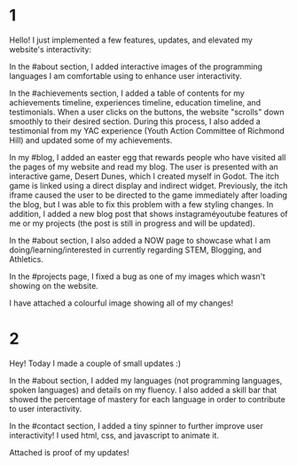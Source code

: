 # 1
Hello! I just implemented a few features, updates, and elevated my website's interactivity:

In the #about section, I added interactive images of the programming languages I am comfortable using to enhance user interactivity.

In the #achievements section, I added a table of contents for my achievements timeline, experiences timeline, education timeline, and testimonials. When a user clicks on the buttons, the website "scrolls" down smoothly to their desired section. During this process, I also added a testimonial from my YAC experience (Youth Action Committee of Richmond Hill) and updated some of my achievements.

In my #blog, I added an easter egg that rewards people who have visited all the pages of my website and read my blog. The user is presented with an interactive game, Desert Dunes, which I created myself in Godot. The itch game is linked using a direct display and indirect widget. Previously, the itch iframe caused the user to be directed to the game immediately after loading the blog, but I was able to fix this problem with a few styling changes. In addition, I added a new blog post that shows instagraméyoutube features of me or my projects (the post is still in progress and will be updated).

In the #about section, I also added a NOW page to showcase what I am doing/learning/interested in currently regarding STEM, Blogging, and Athletics.

In the #projects page, I fixed a bug as one of my images which wasn't showing on the website.

I have attached a colourful image showing all of my changes!

# 2

Hey! Today I made a couple of small updates :)

In the #about section, I added my languages (not programming languages, spoken languages) and details on my fluency. I also added a skill bar that showed the percentage of mastery for each language in order to contribute to user interactivity.

In the #contact section, I added a tiny spinner to further improve user interactivity! I used html, css, and javascript to animate it.

Attached is proof of my updates!